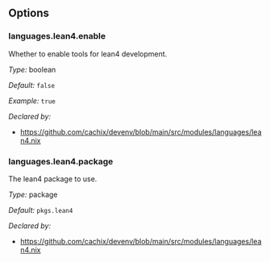 [comment]: # (Do not edit this file as it is autogenerated. Go to docs/individual-docs if you want to make edits.)


[comment]: # (Please add your documentation on top of this line)

## Options

### languages\.lean4\.enable

Whether to enable tools for lean4 development\.



*Type:*
boolean



*Default:*
` false `



*Example:*
` true `

*Declared by:*
 - [https://github\.com/cachix/devenv/blob/main/src/modules/languages/lean4\.nix](https://github.com/cachix/devenv/blob/main/src/modules/languages/lean4.nix)



### languages\.lean4\.package



The lean4 package to use\.



*Type:*
package



*Default:*
` pkgs.lean4 `

*Declared by:*
 - [https://github\.com/cachix/devenv/blob/main/src/modules/languages/lean4\.nix](https://github.com/cachix/devenv/blob/main/src/modules/languages/lean4.nix)

